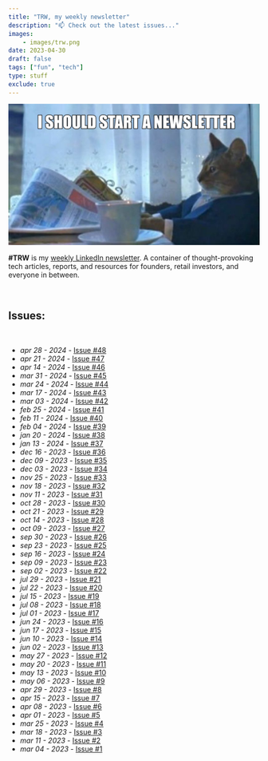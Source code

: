```yaml
---
title: "TRW, my weekly newsletter"
description: "📫 Check out the latest issues..."
images: 
    - images/trw.png
date: 2023-04-30
draft: false
tags: ["fun", "tech"]
type: stuff
exclude: true
---
```

[![TRW](images/newsletter.png)](https://www.linkedin.com/newsletters/%E2%98%95tech-readings-of-the-week-7039008827605692416/)

**#TRW** is my [weekly LinkedIn newsletter](https://www.linkedin.com/build-relation/newsletter-follow?entityUrn=7039008827605692416). A container of thought-provoking tech articles, reports, and resources for founders, retail investors, and everyone in between.

&nbsp;

## Issues:

&nbsp;

- *apr 28 - 2024* - [Issue #48](https://www.linkedin.com/pulse/trw-48-28-apr-2024-edoardo-reggiani-vc2sf)
- *apr 21 - 2024* - [Issue #47](https://www.linkedin.com/pulse/trw-47-21-apr-2024-edoardo-reggiani-py2bf)
- *apr 14 - 2024* - [Issue #46](https://www.linkedin.com/pulse/trw-46-14-apr-2024-edoardo-reggiani-u7zaf)
- *mar 31 - 2024* - [Issue #45](https://www.linkedin.com/pulse/trw-45-30-mar-2024-edoardo-reggiani-ajl8f)
- *mar 24 - 2024* - [Issue #44](https://www.linkedin.com/pulse/trw-44-24-mar-2024-edoardo-reggiani-6ac9f/)
- *mar 17 - 2024* - [Issue #43](https://www.linkedin.com/pulse/trw-43-17-mar-2024-edoardo-reggiani-8nozf)
- *mar 03 - 2024* - [Issue #42](https://www.linkedin.com/pulse/trw-42-3-mar-2024-edoardo-reggiani-awq1f)
- *feb 25 - 2024* - [Issue #41](https://www.linkedin.com/pulse/trw-41-25-feb-2024-edoardo-reggiani-minvf)
- *feb 11 - 2024* - [Issue #40](https://www.linkedin.com/pulse/trw-40-11-feb-2024-edoardo-reggiani-p67uf)
- *feb 04 - 2024* - [Issue #39](https://www.linkedin.com/pulse/trw-39-04-feb-2024-edoardo-reggiani-h1qcf)
- *jan 20 - 2024* - [Issue #38](https://www.linkedin.com/pulse/trw-38-20-jan-2024-edoardo-reggiani-nq23f/)
- *jan 13 - 2024* - [Issue #37](https://www.linkedin.com/pulse/trw-37-13-jan-2024-edoardo-reggiani-rkxff)
- *dec 16 - 2023* - [Issue #36](https://www.linkedin.com/pulse/trw-36-16-dec-2023-edoardo-reggiani-xbwyf/)
- *dec 09 - 2023* - [Issue #35](https://www.linkedin.com/pulse/trw-35-9-dec-2023-edoardo-reggiani-ot9jf/)
- *dec 03 - 2023* - [Issue #34](https://www.linkedin.com/pulse/trw-34-3-dec-2023-edoardo-reggiani-lbxsf/)
- *nov 25 - 2023* - [Issue #33](https://www.linkedin.com/pulse/trw-33-25-nov-2023-edoardo-reggiani-nh0kf/)
- *nov 18 - 2023* - [Issue #32](https://www.linkedin.com/pulse/trw-32-18-nov-2023-edoardo-reggiani-qg1df)
- *nov 11 - 2023* - [Issue #31](https://www.linkedin.com/pulse/trw-31-11-nov-2023-edoardo-reggiani-newnf)
- *oct 28 - 2023* - [Issue #30](https://www.linkedin.com/pulse/trw-30-28-oct-2023-edoardo-reggiani-akbqf)
- *oct 21 - 2023* - [Issue #29](https://www.linkedin.com/pulse/trw-29-21-oct-2023-edoardo-reggiani-75qmf)
- *oct 14 - 2023* - [Issue #28](https://www.linkedin.com/pulse/trw-28-14-oct-2023-edoardo-reggiani-motpf/)
- *oct 09 - 2023* - [Issue #27](https://www.linkedin.com/pulse/trw-27-09-oct-2023-edoardo-reggiani)
- *sep 30 - 2023* - [Issue #26](https://www.linkedin.com/pulse/trw-26-30-sep-2023-edoardo-reggiani)
- *sep 23 - 2023* - [Issue #25](https://www.linkedin.com/pulse/trw-25-23-sep-2023-edoardo-reggiani)
- *sep 16 - 2023* - [Issue #24](https://www.linkedin.com/pulse/trw-24-16-sep-2023-edoardo-reggiani)
- *sep 09 - 2023* - [Issue #23](https://www.linkedin.com/pulse/trw-23-09-sep-2023-edoardo-reggiani)
- *sep 02 - 2023* - [Issue #22](https://www.linkedin.com/pulse/trw-22-02-sep-2023-edoardo-reggiani)
- *jul 29 - 2023* - [Issue #21](http://www.linkedin.com/pulse/tech-readings-week-21-edoardo-reggiani)
- *jul 22 - 2023* - [Issue #20](http://www.linkedin.com/pulse/tech-readings-week-20-edoardo-reggiani)
- *jul 15 - 2023* - [Issue #19](http://www.linkedin.com/pulse/tech-readings-week-19-edoardo-reggiani)
- *jul 08 - 2023* - [Issue #18](http://www.linkedin.com/pulse/tech-readings-week-18-edoardo-reggiani)
- *jul 01 - 2023* - [Issue #17](https://www.linkedin.com/pulse/tech-readings-week-17-edoardo-reggiani)
- *jun 24 - 2023* - [Issue #16](https://www.linkedin.com/pulse/tech-readings-week-16-edoardo-reggiani)
- *jun 17 - 2023* - [Issue #15](https://www.linkedin.com/pulse/tech-readings-week-15-edoardo-reggiani)
- *jun 10 - 2023* - [Issue #14](https://www.linkedin.com/pulse/tech-readings-week-14-edoardo-reggiani)
- *jun 02 - 2023* - [Issue #13](https://www.linkedin.com/pulse/tech-readings-week-13-edoardo-reggiani)
- *may 27 - 2023* - [Issue #12](https://www.linkedin.com/pulse/tech-readings-week-12-edoardo-reggiani)
- *may 20 - 2023* - [Issue #11](https://www.linkedin.com/pulse/tech-readings-week-11-edoardo-reggiani)
- *may 13 - 2023* - [Issue #10](https://www.linkedin.com/pulse/tech-readings-week-10-edoardo-reggiani)
- *may 06 - 2023* - [Issue #9](https://www.linkedin.com/pulse/tech-readings-week-9-edoardo-reggiani)
- *apr 29 - 2023* - [Issue #8](https://www.linkedin.com/pulse/tech-readings-week-8-edoardo-reggiani)
- *apr 15 - 2023* - [Issue #7](https://www.linkedin.com/pulse/tech-readings-week-7-edoardo-reggiani)
- *apr 08 - 2023* - [Issue #6](https://www.linkedin.com/pulse/tech-readings-week-6-edoardo-reggiani)
- *apr 01 - 2023* - [Issue #5](https://www.linkedin.com/pulse/tech-readings-week-5-edoardo-reggiani)
- *mar 25 - 2023* - [Issue #4](https://www.linkedin.com/pulse/tech-readings-week-4-edoardo-reggiani/)
- *mar 18 - 2023* - [Issue #3](https://www.linkedin.com/pulse/tech-readings-week-3-edoardo-reggiani)
- *mar 11 - 2023* - [Issue #2](https://www.linkedin.com/pulse/tech-readings-week-2-edoardo-reggiani)
- *mar 04 - 2023* - [Issue #1](https://www.linkedin.com/post/edit/7037442341019762688/)